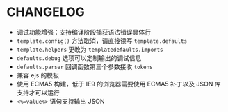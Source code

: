 # CHANGELOG

* 调试功能增强：支持编译阶段捕获语法错误具体行
* `template.config()` 方法取消，请直接读写 `template.defaults`
* `template.helpers` 更改为 `templatedefaults.imports`
* `defaults.debug` 选项可以定制输出的调试信息
* `defaults.parser` 回调函数第三个参数接收 `tokens`
* 兼容 ejs 的模板
* 使用 ECMA5 构建，低于 IE9 的浏览器需要使用 ECMA5 补丁以及 JSON 库支持才可以运行
* `<%=value%>` 语句支持输出 JSON
